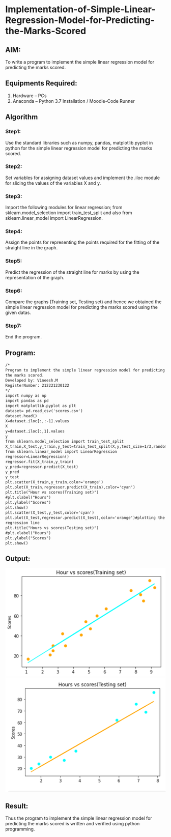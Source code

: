 # Implementation-of-Simple-Linear-Regression-Model-for-Predicting-the-Marks-Scored

## AIM:
To write a program to implement the simple linear regression model for predicting the marks scored.

## Equipments Required:
1. Hardware – PCs
2. Anaconda – Python 3.7 Installation / Moodle-Code Runner

## Algorithm
### Step1: 
Use the standard libraries such as numpy, pandas, matplotlib.pyplot in python for the simple linear regression model for predicting the marks scored.
### Step2: 
Set variables for assigning dataset values and implement the .iloc module for slicing the values of the variables X and y.
### Step3: 
Import the following modules for linear regression; from sklearn.model_selection import train_test_split and also from sklearn.linear_model import LinearRegression.
### Step4:
Assign the points for representing the points required for the fitting of the straight line in the graph.
### Step5:
Predict the regression of the straight line for marks by using the representation of the graph.
### Step6:
Compare the graphs (Training set, Testing set) and hence we obtained the simple linear regression model for predicting the marks scored using the given datas.
### Step7:
End the program.

## Program:
```
/*
Program to implement the simple linear regression model for predicting the marks scored.
Developed by: Vineesh.M
RegisterNumber: 212221230122
*/
import numpy as np
import pandas as pd
import matplotlib.pyplot as plt
dataset= pd.read_csv('scores.csv')
dataset.head()
X=dataset.iloc[:,:-1].values
X
y=dataset.iloc[:,1].values
y
from sklearn.model_selection import train_test_split
X_train,X_test,y_train,y_test=train_test_split(X,y,test_size=1/3,random_state=0)
from sklearn.linear_model import LinearRegression
regressor=LinearRegression()
regressor.fit(X_train,y_train)
y_pred=regressor.predict(X_test)
y_pred
y_test 
plt.scatter(X_train,y_train,color='orange')
plt.plot(X_train,regressor.predict(X_train),color='cyan')
plt.title("Hour vs scores(Training set)")
#plt.xlabel("Hours")
plt.ylabel("Scores")
plt.show()
plt.scatter(X_test,y_test,color='cyan')
plt.plot(X_test,regressor.predict(X_test),color='orange')#plotting the regression line
plt.title("Hours vs scores(Testing set)")
#plt.xlabel("Hours")
plt.ylabel("Scores")
plt.show()

```

## Output:
![simple linear regression model for predicting the marks scored](ml2.png)
![simple linear regression model for predicting the marks scored](ml3.png)

## Result:
Thus the program to implement the simple linear regression model for predicting the marks scored is written and verified using python programming.
